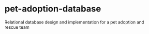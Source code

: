 # pet-adoption-database
Relational database design and implementation for a pet adoption and rescue team

